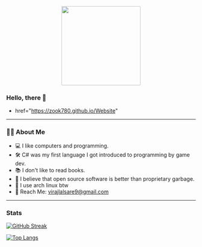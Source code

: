 <div align="center">
  <img src="https://68.media.tumblr.com/4a99bd0463ccda299873ab0e426c0aaa/tumblr_oe2eunVAFv1tqhb9uo1_540.gif" width=210 />
</div>

### Hello, there 👋
  
- href="https://zook780.github.io/Website"

---

### 👨‍💻 About Me
- 💻 I like computers and programming.</li>
- 🛠️ C# was my first language I got introduced to programming by game dev. </li>
- 📚 I don't like to read books.</li>
- 🧠 I believe that open source software is better than proprietary garbage. </li>
- 🐧 I use arch linux btw
- 📨 Reach Me: virajlalsare9@gmail.com</li>

---

### Stats

[![GitHub Streak](http://github-readme-streak-stats.herokuapp.com?user=Zook780&theme=dark&background=000000)](https://git.io/streak-stats)

[![Top Langs](https://github-readme-stats.vercel.app/api/top-langs/?username=Zook780&layout=compact&theme=vision-friendly-dark)](https://github.com/anuraghazra/github-readme-stats)
